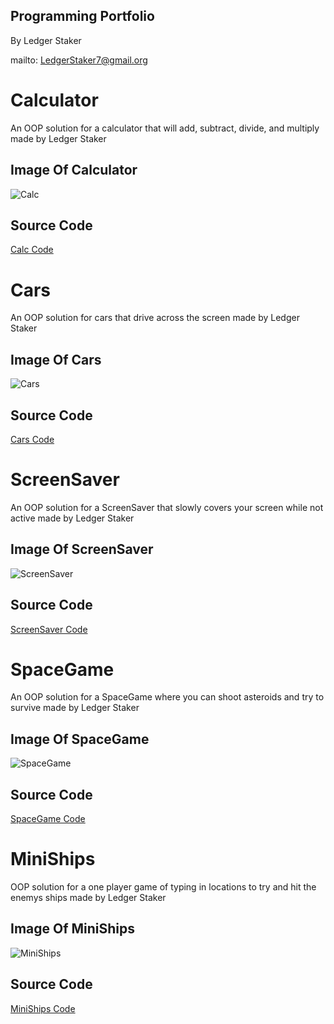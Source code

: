 ## Programming Portfolio 
By Ledger Staker

mailto: LedgerStaker7@gmail.org

# Calculator
An OOP solution for a calculator that will add, subtract, divide, and multiply made by Ledger Staker

## Image Of Calculator
![Calc](https://github.com/LedgerStaker/Programming/blob/main/IMAGES/Calc.png?raw=true)

## Source Code
[Calc Code](https://github.com/LedgerStaker/Programming/files/8755393/Calculator.zip)

# Cars
An OOP solution for cars that drive across the screen made by Ledger Staker

## Image Of Cars
![Cars](https://github.com/LedgerStaker/Programming/blob/main/IMAGES/Cars.png?raw=true)

## Source Code
[Cars Code](https://github.com/LedgerStaker/Programming/files/8755474/cars.zip)

# ScreenSaver
An OOP solution for a ScreenSaver that slowly covers your screen while not active made by Ledger Staker

## Image Of ScreenSaver
![ScreenSaver](https://github.com/LedgerStaker/Programming/blob/main/IMAGES/ScreenSaver.png?raw=true)

## Source Code
[ScreenSaver Code](https://github.com/LedgerStaker/Programming/files/8755568/ScreenSaver.zip)

# SpaceGame
An OOP solution for a SpaceGame where you can shoot asteroids and try to survive made by Ledger Staker

## Image Of SpaceGame
![SpaceGame](https://github.com/LedgerStaker/Programming/blob/main/IMAGES/SpaceGame.png?raw=true)

## Source Code
[SpaceGame Code](https://github.com/LedgerStaker/Programming/files/8755604/SpaceGame.zip)

# MiniShips
OOP solution for a one player game of typing in locations to try and hit the enemys ships made by Ledger Staker

## Image Of MiniShips
![MiniShips]()

## Source Code
[MiniShips Code]()
